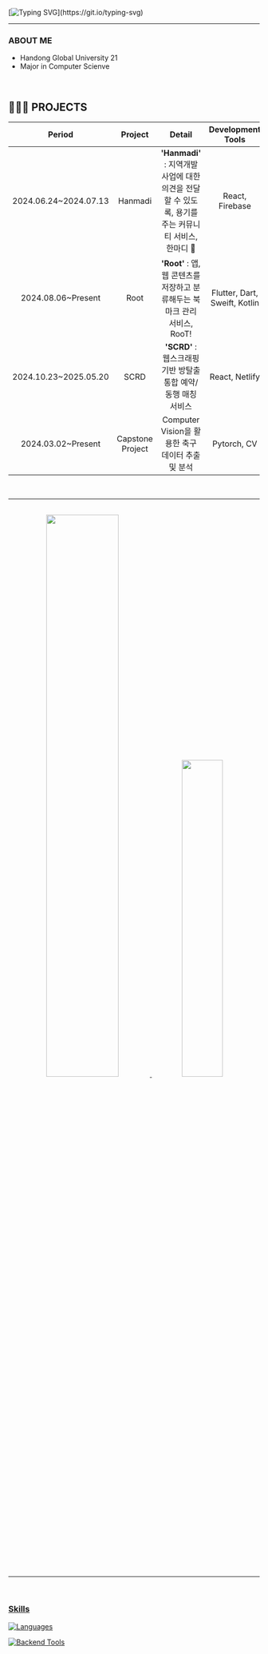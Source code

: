  <!--
  <img src="https://capsule-render.vercel.app/api?type=waving&color=auto&height=150&section=header" />
  -->

  <!-- typing SVG -->
  [![Typing SVG](https://readme-typing-svg.demolab.com?font=Fira+Code&pause=1000&random=false&width=435&lines=Welcome+to+Seongkong+github.)](https://git.io/typing-svg)

  ----

  ###  ABOUT ME
  - Handong Global University 21
  - Major in Computer Scienve

  <br>

  ## 🧑🏻‍💻 PROJECTS
  |      **Period**       |      **Project**      |                        **Detail**                         |  **Development Tools**  |                                          **Link**                                          |
  |:---------------------:|:---------------------:|:---------------------------------------------------------:|:-----------------------:|:------------------------------------------------------------------------------------------:|
  | 2024.06.24~2024.07.13 |         Hanmadi       |           **'Hanmadi'** : 지역개발사업에 대한 의견을 전달할 수 있도록, 용기를 주는 커뮤니티 서비스, 한마디 💭           | React, Firebase | [Front-end](https://github.com/Club-PARD/Hanmadi_WEB) |
  | 2024.08.06~Present |         Root          |           **'Root'** : 앱, 웹 콘텐츠를 저장하고 분류해두는 북마크 관리 서비스, RooT!           | Flutter, Dart, Sweift, Kotlin | [Front-end](https://github.com/HandongRoot/Root_FE)|
  | 2024.10.23~2025.05.20 |         SCRD          |           **'SCRD'** : 웹스크래핑 기반 방탈출 통합 예약/동행 매칭 서비스           | React, Netlify | [Front-end](https://github.com/xlxhollywood/scrd-front) |
  | 2024.03.02~Present |         Capstone Project          |            Computer Vision을 활용한 축구 데이터 추출 및 분석           | Pytorch, CV |  |

  <br>
  
  ----
  
  <br>

  <div align="center">
  <a href="https://github.com/anuraghazra/github-readme-stats">
    <img 
      src="https://github-readme-stats.vercel.app/api?username=seongkong&theme=github_dark&show_icons=true"
      width="53.7%"
    />
  </a>
  <a href="https://github.com/anuraghazra/github-readme-stats">
    <img 
      src="https://github-readme-stats.vercel.app/api/top-langs/?username=seongkong&theme=github_dark&layout=compact&hide=Jupyter%20Notebook"
      width="40.3%"
    />
  </div>

  <br>
  
  ----
  
  <br>

### Skills
  <!-- 뱃지 -->

[![Languages](https://skillicons.dev/icons?i=c,cpp,dart,py,js,ts,swift,html,css,react,flutter&perline=11)](https://skillicons.dev)

[![Backend Tools](https://skillicons.dev/icons?i=mysql,docker,netlify,github&perline=4)](https://skillicons.dev)


  <!--
  <img src="https://capsule-render.vercel.app/api?type=waving&color=auto&height=150&section=footer" />
  -->

  <!--
  <a href="https://www.gitanimals.org/en_US?utm_medium=image&utm_source=seongkong&utm_content=farm">
  <img
    src="https://render.gitanimals.org/farms/seongkong"
    width="600"
    height="300"
  />
  </a>
  -->


<!--
**seongkong/seongkong** is a ✨ _special_ ✨ repository because its `README.md` (this file) appears on your GitHub profile.

Here are some ideas to get you started:

- 🔭 I’m currently working on ...
- 🌱 I’m currently learning ...
- 👯 I’m looking to collaborate on ...
- 🤔 I’m looking for help with ...
- 💬 Ask me about ...
- 📫 How to reach me: ...
- 😄 Pronouns: ...
- ⚡ Fun fact: ...
-->
